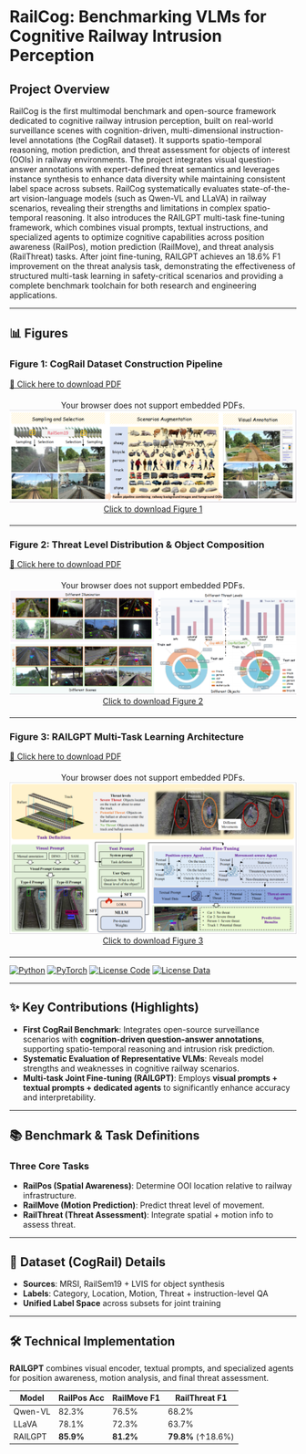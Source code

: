 # RailCog: Benchmarking VLMs for Cognitive Railway Intrusion Perception

## Project Overview

RailCog is the first multimodal benchmark and open-source framework dedicated to cognitive railway intrusion perception, built on real-world surveillance scenes with cognition-driven, multi-dimensional instruction-level annotations (the CogRail dataset). It supports spatio-temporal reasoning, motion prediction, and threat assessment for objects of interest (OOIs) in railway environments. The project integrates visual question-answer annotations with expert-defined threat semantics and leverages instance synthesis to enhance data diversity while maintaining consistent label space across subsets. RailCog systematically evaluates state-of-the-art vision-language models (such as Qwen-VL and LLaVA) in railway scenarios, revealing their strengths and limitations in complex spatio-temporal reasoning. It also introduces the RAILGPT multi-task fine-tuning framework, which combines visual prompts, textual instructions, and specialized agents to optimize cognitive capabilities across position awareness (RailPos), motion prediction (RailMove), and threat analysis (RailThreat) tasks. After joint fine-tuning, RAILGPT achieves an 18.6% F1 improvement on the threat analysis task, demonstrating the effectiveness of structured multi-task learning in safety-critical scenarios and providing a complete benchmark toolchain for both research and engineering applications.

---

## 📊 Figures

### Figure 1: CogRail Dataset Construction Pipeline
[📄 Click here to download PDF](assets/dataset-pipeline.pdf)  
<div style="text-align: center; margin: 20px 0;">
  <!-- PDF 内嵌（浏览器支持时渲染） -->
  <object data="assets/dataset-pipeline.pdf" type="application/pdf" width="85%">
    <p>Your browser does not support embedded PDFs.  
    <!-- 图片预览（fallback） -->
    <img src="assets/dataset-pipeline.png" alt="CogRail Dataset Construction Pipeline" style="max-width: 100%; height: auto;">  
    <!-- PDF 下载链接 -->
    <a href="assets/dataset-pipeline.pdf" download>Click to download Figure 1</a>
    </p>
  </object>
</div>

---

### Figure 2: Threat Level Distribution & Object Composition
[📄 Click here to download PDF](assets/statistics.pdf)  
<div style="text-align: center; margin: 20px 0;">
  <object data="assets/statistics.pdf" type="application/pdf" width="85%">
    <p>Your browser does not support embedded PDFs.  
    <img src="assets/statistics.png" alt="Threat Level Distribution & Object Composition" style="max-width: 100%; height: auto;">  
    <a href="assets/statistics.pdf" download>Click to download Figure 2</a>
    </p>
  </object>
</div>

---

### Figure 3: RAILGPT Multi-Task Learning Architecture
[📄 Click here to download PDF](assets/framework.pdf)  
<div style="text-align: center; margin: 20px 0;">
  <object data="assets/framework.pdf" type="application/pdf" width="85%">
    <p>Your browser does not support embedded PDFs.  
    <img src="assets/framework.png" alt="RAILGPT Multi-Task Learning Architecture" style="max-width: 100%; height: auto;">  
    <a href="assets/framework.pdf" download>Click to download Figure 3</a>
    </p>
  </object>
</div>

---

[![Python](https://img.shields.io/badge/Python-3.10%2B-blue)]()
[![PyTorch](https://img.shields.io/badge/PyTorch-2.1%2B-orange)]()
[![License Code](https://img.shields.io/badge/License-Apache--2.0-green)]()
[![License Data](https://img.shields.io/badge/Data-CC%20BY--NC%204.0-lightgrey)]()

---

## ✨ Key Contributions (Highlights)
- **First CogRail Benchmark**: Integrates open-source surveillance scenarios with **cognition-driven question-answer annotations**, supporting spatio-temporal reasoning and intrusion risk prediction.  
- **Systematic Evaluation of Representative VLMs**: Reveals model strengths and weaknesses in cognitive railway scenarios.  
- **Multi-task Joint Fine-tuning (RAILGPT)**: Employs **visual prompts + textual prompts + dedicated agents** to significantly enhance accuracy and interpretability.  

---

## 📚 Benchmark & Task Definitions

### Three Core Tasks
- **RailPos (Spatial Awareness)**: Determine OOI location relative to railway infrastructure.  
- **RailMove (Motion Prediction)**: Predict threat level of movement.  
- **RailThreat (Threat Assessment)**: Integrate spatial + motion info to assess threat.  

---

## 🧰 Dataset (CogRail) Details

- **Sources**: MRSI, RailSem19 + LVIS for object synthesis  
- **Labels**: Category, Location, Motion, Threat + instruction-level QA  
- **Unified Label Space** across subsets for joint training  

---

## 🛠️ Technical Implementation

**RAILGPT** combines visual encoder, textual prompts, and specialized agents for position awareness, motion analysis, and final threat assessment.

| Model    | RailPos Acc | RailMove F1 | RailThreat F1 |
|----------|------------|-------------|---------------|
| Qwen-VL  | 82.3%      | 76.5%       | 68.2%         |
| LLaVA    | 78.1%      | 72.3%       | 63.7%         |
| RAILGPT  | **85.9%**  | **81.2%**   | **79.8%** (↑18.6%) |
